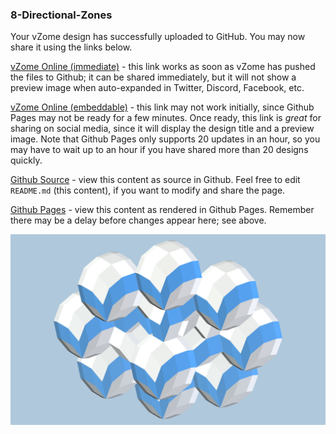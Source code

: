 ### 8-Directional-Zones

Your vZome design has successfully uploaded to GitHub.  You may now share it using the links below.

[vZome Online (immediate)][1] - this link works as soon as vZome has pushed the files to Github; it can be shared immediately, but it will not show a preview image when auto-expanded in Twitter, Discord, Facebook, etc.

[vZome Online (embeddable)][2] - this link may not work initially, since Github Pages may not be ready for a few minutes.  Once ready, this link is *great* for sharing on social media, since it will display the design title and a preview image.  Note that Github Pages only supports 20 updates in an hour, so you may have to wait up to an hour if you have shared more than 20 designs quickly.

[Github Source][3] - view this content as source in Github.  Feel free to edit `README.md` (this content), if you want to modify and share the page.

[Github Pages][4] - view this content as rendered in Github Pages.  Remember there may be a delay before changes appear here; see above.

![Image](8-Directional-Zones.png)

[1]: https://vzome.com/app/?url=https://raw.githubusercontent.com/John-Kostick/vzome-sharing/main/2021/07/01/11-11-09/8-Directional-Zones.vZome
[2]: https://vzome.com/app/embed.py?url=https://John-Kostick.github.io/vzome-sharing/2021/07/01/11-11-09/8-Directional-Zones.vZome
[3]: https://github.com/John-Kostick/vzome-sharing/tree/main/2021/07/01/11-11-09/
[4]: https://John-Kostick.github.io/vzome-sharing/2021/07/01/11-11-09/
